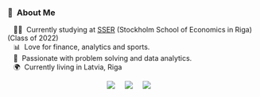 
### :raising_hand: &nbsp;About Me

&nbsp;&nbsp;&nbsp;:technologist: &nbsp;Currently studying at [SSER](https://www.sseriga.edu/) (Stockholm School of Economics in Riga) (Class of 2022) \
&nbsp;&nbsp;&nbsp;:bar_chart: &nbsp;Love for finance, analytics and sports.\
&nbsp;&nbsp;&nbsp;:heartbeat: &nbsp;Passionate with problem solving and data analytics.\
&nbsp;&nbsp;&nbsp;:earth_africa: &nbsp;Currently living in Latvia, Riga 

<p align="center">
  <a href="mailto:tbaltmuguris@gmail.com?subject=Olá%20Bruno%20Tacca"><img src="https://img.shields.io/badge/gmail-%23D14836.svg?&style=for-the-badge&logo=gmail&logoColor=white" /></a>&nbsp;&nbsp;&nbsp;&nbsp;
  <a href="https://www.instagram.com/tomsbaltmuguris/"><img src="https://img.shields.io/badge/instagram-%23dc2743.svg?&style=for-the-badge&logo=instagram&logoColor=white" /></a>&nbsp;&nbsp;&nbsp;&nbsp;
  <a href="www.linkedin.com/in/toms-baltmuguris"><img src="https://img.shields.io/badge/linkedin-%230077B5.svg?&style=for-the-badge&logo=linkedin&logoColor=white" /></a>&nbsp;&nbsp;&nbsp;&nbsp;
  <!--
  </a>
  -->
</p>

